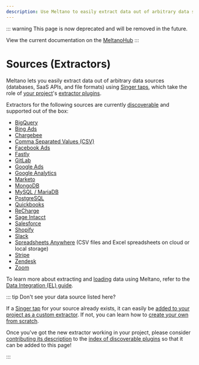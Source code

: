 ```yaml
---
description: Use Meltano to easily extract data out of arbitrary data sources (databases, SaaS APIs, and file formats) using Singer taps.
---
```


::: warning
This page is now deprecated and will be removed in the future.

View the current documentation on the [MeltanoHub](https://hub.meltano.com/extractors/)
:::

# Sources (Extractors)

Meltano lets you easily extract data out of arbitrary data sources (databases, SaaS APIs, and file formats) using [Singer taps](https://www.singer.io/), which take the role of [your project](/docs/project.html)'s [extractor plugins](/docs/plugins.html#extractors).


Extractors for the following sources are currently [discoverable](/docs/plugins.html#discoverable-plugins) and supported out of the box:

- [BigQuery](https://hub.meltano.com/extractors/bigquery.html)
- [Bing Ads](https://hub.meltano.com/extractors/bing-ads.html)
- [Chargebee](https://hub.meltano.com/extractors/chargebee.html)
- [Comma Separated Values (CSV)](https://hub.meltano.com/extractors/csv.html)
- [Facebook Ads](https://hub.meltano.com/extractors/facebook.html)
- [Fastly](https://hub.meltano.com/extractors/fastly.html)
- [GitLab](https://hub.meltano.com/extractors/gitlab.html)
- [Google Ads](https://hub.meltano.com/extractors/adwords.html)
- [Google Analytics](https://hub.meltano.com/extractors/google-analytics.html)
- [Marketo](https://hub.meltano.com/extractors/marketo.html)
- [MongoDB](https://hub.meltano.com/extractors/mongodb.html)
- [MySQL / MariaDB](https://hub.meltano.com/extractors/mysql.html)
- [PostgreSQL](https://hub.meltano.com/extractors/postgres.html)
- [Quickbooks](https://hub.meltano.com/extractors/quickbooks.html)
- [ReCharge](https://hub.meltano.com/extractors/recharge.html)
- [Sage Intacct](https://hub.meltano.com/extractors/intacct.html)
- [Salesforce](https://hub.meltano.com/extractors/salesforce.html)
- [Shopify](https://hub.meltano.com/extractors/shopify.html)
- [Slack](https://hub.meltano.com/extractors/slack.html)
- [Spreadsheets Anywhere](https://hub.meltano.com/extractors/spreadsheets-anywhere.html) (CSV files and Excel spreadsheets on cloud or local storage)
- [Stripe](https://hub.meltano.com/extractors/stripe.html)
- [Zendesk](https://hub.meltano.com/extractors/zendesk.html)
- [Zoom](https://hub.meltano.com/extractors/zoom.html)

To learn more about extracting and [loading](https://hub.meltano.com/loaders/) data using Meltano, refer to the [Data Integration (EL) guide](/docs/integration.html).

::: tip Don't see your data source listed here?

If a [Singer tap](https://www.singer.io/#taps) for your source already exists,
it can easily be [added to your project as a custom extractor](/docs/plugin-management.html#custom-plugins).
If not, you can learn how to [create your own from scratch](/tutorials/create-a-custom-extractor.html).

Once you've got the new extractor working in your project, please consider
[contributing its description](/docs/contributor-guide.html#discoverable-plugins)
to the [index of discoverable plugins](/docs/plugins.html#discoverable-plugins)
so that it can be added to this page!

:::
